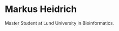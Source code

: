 # Markus Heidrich

Master Student at Lund University in Bioinformatics.

<!---
mjheid/mjheid is a ✨ special ✨ repository because its `README.md` (this file) appears on your GitHub profile.
You can click the Preview link to take a look at your changes.
--->
